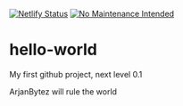 [![Netlify Status](https://api.netlify.com/api/v1/badges/bfde62fe-d897-4d51-bef8-034c28688cad/deploy-status)](https://app.netlify.com/sites/gleaming-mandazi-5be127/deploys)
[![No Maintenance Intended](http://unmaintained.tech/badge.svg)](http://unmaintained.tech/)

# hello-world
My first github project, next level 0.1

ArjanBytez will rule the world

